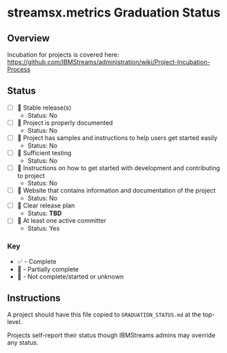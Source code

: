 # streamsx.metrics Graduation Status


## Overview
Incubation for projects is covered here: https://github.com/IBMStreams/administration/wiki/Project-Incubation-Process

## Status

- [ ] :red_circle: Stable release(s)
  * Status: No
- [ ] :red_circle: Project is properly documented
  * Status: No
- [ ] :red_circle: Project has samples and instructions to help users get started easily
  * Status: No
- [ ] :red_circle: Sufficient testing
  * Status: No
- [ ] :red_circle: Instructions on how to get started with development and contributing to project
  * Status: No
- [ ] :red_circle: Website that contains information and documentation of the project
  * Status: No
- [ ] :red_circle: Clear release plan
  * Status: **TBD**
- [ ] :red_circle: At least one active committer
  * Status: Yes

### Key
* :white_check_mark: - Complete
* :large_orange_diamond: - Partially complete
* :red_circle: - Not complete/started or unknown

## Instructions
A project should have this file copied to `GRADUATION_STATUS.md` at the top-level.

Projects self-report their status though IBMStreams admins may override any status.
